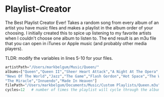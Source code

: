 # Playlist-Creator
The Best Playlist Creator Ever! Takes a random song from every album of an artist you have music files and makes a playlist in the album order of your choosing. I initially created this to spice up listening to my favorite artists when I couldn't choose one album to listen to. The end result is an m3u file that you can open in iTunes or Apple music (and probably other media players).

TLDR: modify the variables in lines 5-10 for your files.

```python
artistPath="/Users/markbelgum/Music/Queen/"
albums=["Queen","Queen II","Sheer Heart Attack","A Night At The Opera","A Day At The Races",
"News Of The World","Jazz","The Game","Flash Gordon","Hot Space","The Works","A Kind Of Magic",
"The Miracle","Innuendo","Made In Heaven"]
filePath="/Users/markbelgum/Documents/Music/Custom Playlists/Queen.m3u"
cycles=12   # number of times the playlist will cycle through the albums
```
